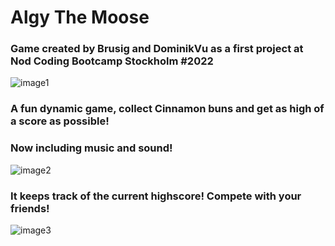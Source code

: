 # Algy The Moose
### Game created by Brusig and DominikVu as a first project at Nod Coding Bootcamp Stockholm #2022



![image1](https://raw.githubusercontent.com/brusig/Elky-The-Moose/main/readme%20img/Picture41.png)

### A fun dynamic game, collect Cinnamon buns and get as high of a score as possible!
### Now including music and sound!

![image2](https://raw.githubusercontent.com/brusig/Elky-The-Moose/main/readme%20img/Picture3.png)

### It keeps track of the current highscore! Compete with your friends!

![image3](https://raw.githubusercontent.com/brusig/Elky-The-Moose/main/readme%20img/Picture2.png)
